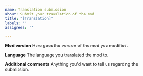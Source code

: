 ```yaml
---
name: Translation submission
about: Submit your translation of the mod
title: "[Translation]"
labels: ''
assignees: ''

---
```


**Mod version**
Here goes the version of the mod you modified.

**Language**
The language you translated the mod to.

**Additional comments**
Anything you'd want to tell us regarding the submission.
